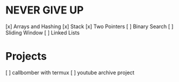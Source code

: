 # NEVER GIVE UP

[x] Arrays and Hashing
[x] Stack
[x] Two Pointers
[ ] Binary Search
[ ] Sliding Window
[ ] Linked Lists

# Projects

[ ] callbomber with termux
[ ] youtube archive project
